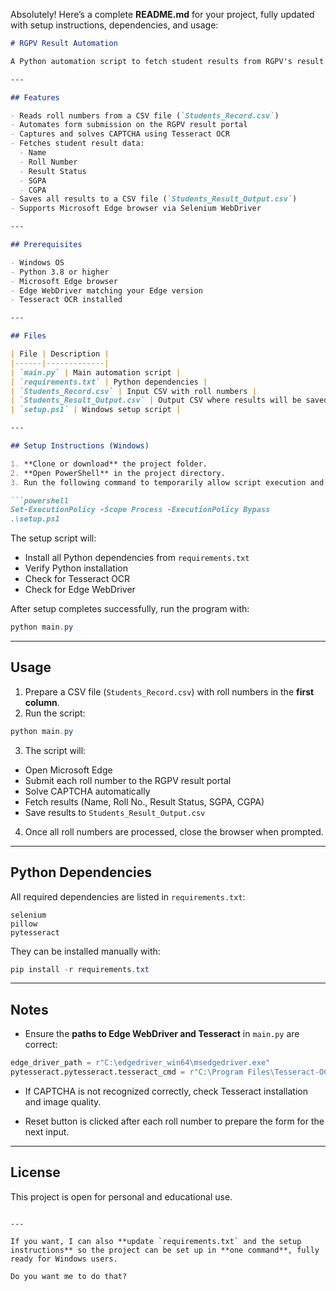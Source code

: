Absolutely! Here’s a complete **README.md** for your project, fully updated with setup instructions, dependencies, and usage:

````markdown
# RGPV Result Automation

A Python automation script to fetch student results from RGPV's result portal, process CAPTCHA using OCR, and save the results to a CSV file.

---

## Features

- Reads roll numbers from a CSV file (`Students_Record.csv`)
- Automates form submission on the RGPV result portal
- Captures and solves CAPTCHA using Tesseract OCR
- Fetches student result data:
  - Name
  - Roll Number
  - Result Status
  - SGPA
  - CGPA
- Saves all results to a CSV file (`Students_Result_Output.csv`)
- Supports Microsoft Edge browser via Selenium WebDriver

---

## Prerequisites

- Windows OS
- Python 3.8 or higher
- Microsoft Edge browser
- Edge WebDriver matching your Edge version
- Tesseract OCR installed

---

## Files

| File | Description |
|------|-------------|
| `main.py` | Main automation script |
| `requirements.txt` | Python dependencies |
| `Students_Record.csv` | Input CSV with roll numbers |
| `Students_Result_Output.csv` | Output CSV where results will be saved |
| `setup.ps1` | Windows setup script |

---

## Setup Instructions (Windows)

1. **Clone or download** the project folder.  
2. **Open PowerShell** in the project directory.  
3. Run the following command to temporarily allow script execution and launch the setup script:

```powershell
Set-ExecutionPolicy -Scope Process -ExecutionPolicy Bypass
.\setup.ps1
````

The setup script will:

* Install all Python dependencies from `requirements.txt`
* Verify Python installation
* Check for Tesseract OCR
* Check for Edge WebDriver

After setup completes successfully, run the program with:

```powershell
python main.py
```

---

## Usage

1. Prepare a CSV file (`Students_Record.csv`) with roll numbers in the **first column**.
2. Run the script:

```powershell
python main.py
```

3. The script will:

* Open Microsoft Edge
* Submit each roll number to the RGPV result portal
* Solve CAPTCHA automatically
* Fetch results (Name, Roll No., Result Status, SGPA, CGPA)
* Save results to `Students_Result_Output.csv`

4. Once all roll numbers are processed, close the browser when prompted.

---

## Python Dependencies

All required dependencies are listed in `requirements.txt`:

```text
selenium
pillow
pytesseract
```

They can be installed manually with:

```powershell
pip install -r requirements.txt
```

---

## Notes

* Ensure the **paths to Edge WebDriver and Tesseract** in `main.py` are correct:

```python
edge_driver_path = r"C:\edgedriver_win64\msedgedriver.exe"
pytesseract.pytesseract.tesseract_cmd = r"C:\Program Files\Tesseract-OCR\tesseract.exe"
```

* If CAPTCHA is not recognized correctly, check Tesseract installation and image quality.

* Reset button is clicked after each roll number to prepare the form for the next input.

---

## License

This project is open for personal and educational use.

```

---

If you want, I can also **update `requirements.txt` and the setup instructions** so the project can be set up in **one command**, fully ready for Windows users.  

Do you want me to do that?
```
